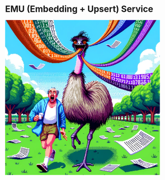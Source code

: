 # EMU (Embedding + Upsert) Service

![EMU The embedding and upsert service](./docs/emu-hero-image.webp)
